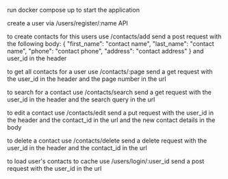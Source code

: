 run docker compose up to start the application

create a user via /users/register/:name API

to create contacts for this users use /contacts/add
send a post request with the following body:
{
    "first_name": "contact name",
    "last_name": "contact name",
    "phone": "contact phone",
    "address": "contact address"
}
and user_id in the header

to get all contacts for a user use /contacts/:page
send a get request with the user_id in the header and the page number in the url

to search for a contact use /contacts/search
send a get request with the user_id in the header and the search query in the url

to edit a contact use /contacts/edit
send a put request with the user_id in the header and the contact_id in the url and the new contact details in the body

to delete a contact use /contacts/delete
send a delete request with the user_id in the header and the contact_id in the url

to load user's contacts to cache use /users/login/:user_id
send a post request with the user_id in the url